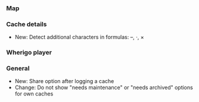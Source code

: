 
### Map

### Cache details
- New: Detect additional characters in formulas: –, ⋅, ×

### Wherigo player

### General
- New: Share option after logging a cache
- Change: Do not show "needs maintenance" or "needs archived" options for own caches

